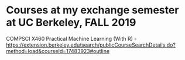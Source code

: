 # Courses at my exchange semester at UC Berkeley, FALL 2019
COMPSCI X460 Practical Machine Learning (With R)
-https://extension.berkeley.edu/search/publicCourseSearchDetails.do?method=load&courseId=17483923#outline
